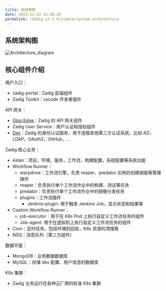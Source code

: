 ```yaml
---
title: 系统架构
date: 2023-11-23 14:36:29
permalink: /Zadig v2.2.0/stable/system-architecture
---
```


## 系统架构图

![Architecture_diagram](../../_images/Zadig-System-Architecture.png)

## 核心组件介绍
用户入口：
- zadig-portal：Zadig 前端组件
- Zadig Toolkit：vscode 开发者插件

API 网关：
- [Gloo Edge](https://github.com/solo-io/gloo)：Zadig 的 API 网关组件
- Zadig User Service：用户认证和授权组件
- [Dex](https://github.com/dexidp/dex)：Zadig 的身份认证服务，用于连接其他第三方认证系统，比如 AD，LDAP，OAuth2，GitHub，...

Zadig 核心业务：
- Aslan：项目，环境，服务，工作流，构建配置，系统配置等系统功能
- Workflow Runner：
  - warpdrive：工作流引擎，负责 reaper、predator 实例的创建销毁等管理操作
  - reaper：负责执行单个工作流作业中的构建、测试等任务
  - predator：负责执行单个工作流作业中的镜像分发任务
  - plugins：工作流插件
    - Jenkins-plugin: 用于触发 Jenkins Job，显示状态和结果等
- Custom Workflow Runner：
  - job-executor：用于在 K8s Pod 上执行自定义工作流任务的组件
  - Job-agent: 用于在虚拟机上执行自定义工作流任务的组件
- Cron：定时任务，包括环境的回收，K8s 资源的清理等
- NSQ：消息队列（第三方组件）

数据平面：
- MongoDB：业务数据数据库
- MySQL：存储 dex 配置、用户信息的数据库

K8s 集群：
- Zadig 业务运行在各种云厂商的标准 K8s 集群
